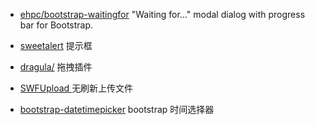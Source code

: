 
- [ehpc/bootstrap-waitingfor](https://github.com/ehpc/bootstrap-waitingfor) "Waiting for..." modal dialog with progress bar for Bootstrap.

- [sweetalert](http://mishengqiang.com/sweetalert/) 提示框


- [dragula/](https://bevacqua.github.io/dragula/)  拖拽插件

- [SWFUpload ](http://www.runoob.com/w3cnote/swfupload-guide.html) 无刷新上传文件

- [bootstrap-datetimepicker](http://www.bootcss.com/p/bootstrap-datetimepicker/) bootstrap 时间选择器